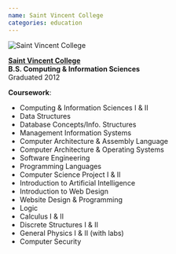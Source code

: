 ```yaml
---
name: Saint Vincent College
categories: education
---
```


<img src="{{ site.url }}/assets/images/saint_vincent_background.jpg" alt="Saint Vincent College" class="img-rounded">

[**Saint Vincent College**](http://www.stvincent.edu/) <br />
**B.S. Computing & Information Sciences** <br />
Graduated 2012

**Coursework**:

* Computing & Information Sciences I & II
* Data Structures
* Database Concepts/Info. Structures
* Management Information Systems
* Computer Architecture & Assembly Language
* Computer Architecture & Operating Systems
* Software Engineering
* Programming Languages
* Computer Science Project I & II
* Introduction to Artificial Intelligence
* Introduction to Web Design
* Website Design & Programming
* Logic
* Calculus I & II
* Discrete Structures I & II
* General Physics I & II (with labs)
* Computer Security
